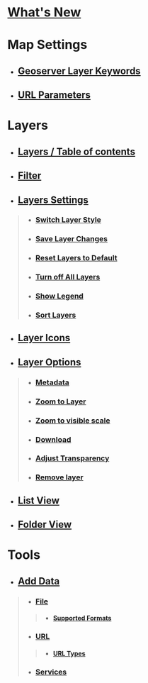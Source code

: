 # [What's New](https://county-of-simcoe-gis.github.io/SimcoeCountyWebViewer/WhatsNew)
# Map Settings
*  ## [Geoserver Layer Keywords](https://county-of-simcoe-gis.github.io/SimcoeCountyWebViewer/Map/GeoserverKeywords)
*  ## [URL Parameters](https://county-of-simcoe-gis.github.io/SimcoeCountyWebViewer/Map/URLParameters)

# Layers
* ## [Layers / Table of contents](https://county-of-simcoe-gis.github.io/SimcoeCountyWebViewer/Layers#layers--table-of-contents)
* ## [Filter](https://county-of-simcoe-gis.github.io/SimcoeCountyWebViewer/Layers#filter)
* ## [Layers Settings](https://county-of-simcoe-gis.github.io/SimcoeCountyWebViewer/Layers#layers---settings)
> * ### [Switch Layer Style](https://county-of-simcoe-gis.github.io/SimcoeCountyWebViewer/Layers#switch-layer-style)
> * ### [Save Layer Changes](https://county-of-simcoe-gis.github.io/SimcoeCountyWebViewer/Layers#save-layer-changes)
> * ### [Reset Layers to Default](https://county-of-simcoe-gis.github.io/SimcoeCountyWebViewer/Layers#reset-layers-to-default)
> * ### [Turn off All Layers](https://county-of-simcoe-gis.github.io/SimcoeCountyWebViewer/Layers#turn-off-all-layers)
> * ### [Show Legend](https://county-of-simcoe-gis.github.io/SimcoeCountyWebViewer/Layers#show-legend)
> * ### [Sort Layers](https://county-of-simcoe-gis.github.io/SimcoeCountyWebViewer/Layers#sort-layers)
* ## [Layer Icons](https://county-of-simcoe-gis.github.io/SimcoeCountyWebViewer/Layers#layer-icons)
* ## [Layer Options](https://county-of-simcoe-gis.github.io/SimcoeCountyWebViewer/Layers#layer-options)
> * ### [Metadata](https://county-of-simcoe-gis.github.io/SimcoeCountyWebViewer/Layers#metadata)
> * ### [Zoom to Layer](https://county-of-simcoe-gis.github.io/SimcoeCountyWebViewer/Layers#zoom-to-layer)
> * ### [Zoom to visible scale](https://county-of-simcoe-gis.github.io/SimcoeCountyWebViewer/Layers#zoom-to-visible-scale)
> * ### [Download](https://county-of-simcoe-gis.github.io/SimcoeCountyWebViewer/Layers#download)
> * ### [Adjust Transparency](https://county-of-simcoe-gis.github.io/SimcoeCountyWebViewer/Layers#adjust-transparency)
> * ### [Remove layer](https://county-of-simcoe-gis.github.io/SimcoeCountyWebViewer/Layers#remove-layer)
* ## [List View](https://county-of-simcoe-gis.github.io/SimcoeCountyWebViewer/Layers#list-view)
* ## [Folder View](https://county-of-simcoe-gis.github.io/SimcoeCountyWebViewer/Layers#folder-view)

# Tools
* ## [Add Data](https://county-of-simcoe-gis.github.io/SimcoeCountyWebViewer/Tools/Add%20Data#add-data-tool)
> * ### [File](https://county-of-simcoe-gis.github.io/SimcoeCountyWebViewer/Tools/Add%20Data#file)
> > * #### [Supported Formats](https://county-of-simcoe-gis.github.io/SimcoeCountyWebViewer/Tools/Add%20Data#supported-formats)
> * ### [URL](https://county-of-simcoe-gis.github.io/SimcoeCountyWebViewer/Tools/Add%20Data#url)
> > * #### [URL Types](https://county-of-simcoe-gis.github.io/SimcoeCountyWebViewer/Tools/Add%20Data#url-types)
> * ### [Services](https://county-of-simcoe-gis.github.io/SimcoeCountyWebViewer/Tools/Add%20Data#services)
